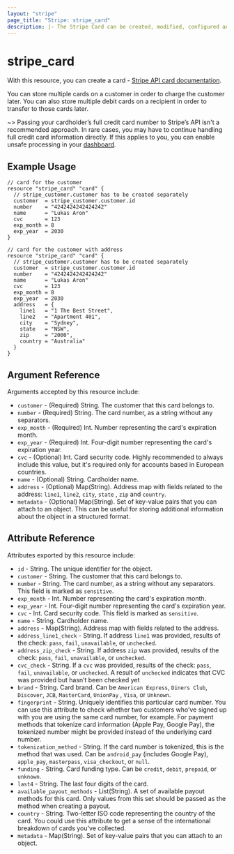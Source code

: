 ```yaml
---
layout: "stripe"
page_title: "Stripe: stripe_card"
description: |- The Stripe Card can be created, modified, configured and removed by this resource.
---
```


# stripe_card

With this resource, you can create a card - [Stripe API card documentation](https://stripe.com/docs/api/cards).

You can store multiple cards on a customer in order to charge the customer later. You can also store multiple debit
cards on a recipient in order to transfer to those cards later.

~> Passing your cardholder’s full credit card number to Stripe’s API isn't a recommended approach. In rare cases, you
may have to continue handling full credit card information directly. If this applies to you, you can enable unsafe
processing in your [dashboard](https://dashboard.stripe.com/settings/integration).

## Example Usage

```hcl
// card for the customer
resource "stripe_card" "card" {
  // stripe_customer.customer has to be created separately
  customer  = stripe_customer.customer.id
  number    = "4242424242424242"
  name      = "Lukas Aron"
  cvc       = 123
  exp_month = 8
  exp_year  = 2030
}

// card for the customer with address
resource "stripe_card" "card" {
  // stripe_customer.customer has to be created separately
  customer  = stripe_customer.customer.id
  number    = "4242424242424242"
  name      = "Lukas Aron"
  cvc       = 123
  exp_month = 8
  exp_year  = 2030
  address   = {
    line1   = "1 The Best Street",
    line2   = "Apartment 401",
    city    = "Sydney",
    state   = "NSW",
    zip     = "2000",
    country = "Australia"
  }
}
```

## Argument Reference

Arguments accepted by this resource include:

* `customer` - (Required) String. The customer that this card belongs to.
* `number` - (Required) String. The card number, as a string without any separators.
* `exp_month` - (Required) Int. Number representing the card's expiration month.
* `exp_year` - (Required) Int. Four-digit number representing the card's expiration year.
* `cvc` - (Optional) Int. Card security code. Highly recommended to always include this value, but it's required only
  for accounts based in European countries.
* `name` - (Optional) String. Cardholder name.
* `address` - (Optional) Map(String). Address map with fields related to the address: `line1`, `line2`, `city`, `state`
  , `zip` and `country`.
* `metadata` - (Optional) Map(String). Set of key-value pairs that you can attach to an object. This can be useful for
  storing additional information about the object in a structured format.

## Attribute Reference

Attributes exported by this resource include:

* `id` - String. The unique identifier for the object.
* `customer` - String. The customer that this card belongs to.
* `number` - String. The card number, as a string without any separators. This field is marked as `sensitive`.
* `exp_month` - Int. Number representing the card's expiration month.
* `exp_year` - Int. Four-digit number representing the card's expiration year.
* `cvc` - Int. Card security code. This field is marked as `sensitive`.
* `name` - String. Cardholder name.
* `address` - Map(String). Address map with fields related to the address.
* `address_line1_check` - String. If address `line1` was provided, results of the check: `pass`, `fail`, `unavailable`,
  or `unchecked`.
* `address_zip_check` - String. If address `zip` was provided, results of the check: `pass`, `fail`, `unavailable`,
  or `unchecked`.
* `cvc_check` - String. If a `cvc` was provided, results of the check: `pass`, `fail`, `unavailable`, or `unchecked`. A
  result of `unchecked` indicates that CVC was provided but hasn’t been checked yet
* `brand` - String. Card brand. Can be `American Express`, `Diners Club`, `Discover`, `JCB`, `MasterCard`, `UnionPay`
  , `Visa`, or `Unknown`.
* `fingerprint` - String. Uniquely identifies this particular card number. You can use this attribute to check whether
  two customers who’ve signed up with you are using the same card number, for example. For payment methods that tokenize
  card information (Apple Pay, Google Pay), the tokenized number might be provided instead of the underlying card
  number.
* `tokenization_method` - String. If the card number is tokenized, this is the method that was used. Can
  be `android_pay` (includes Google Pay), `apple_pay`, `masterpass`, `visa_checkout`, or `null`.
* `funding` - String. Card funding type. Can be `credit`, `debit`, `prepaid`, or `unknown`.
* `last4` - String. The last four digits of the card.
* `available_payout_methods` - List(String). A set of available payout methods for this card. Only values from this set
  should be passed as the method when creating a payout.
* `country` - String. Two-letter ISO code representing the country of the card. You could use this attribute to get a
  sense of the international breakdown of cards you’ve collected.
* `metadata` - Map(String). Set of key-value pairs that you can attach to an object.